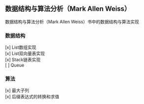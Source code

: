 ## 数据结构与算法分析（Mark Allen Weiss）

 数据结构与算法分析（Mark Allen Weiss）书中的数据结构与算法实现
 

### 数据结构

[x] List数组实现  
[x] List双向量表实现   
[x] Stack链表实现   
[ ] Queue  


### 算法

[x] 最大子列  
[x] 后缀表达式的转换和求值  